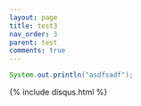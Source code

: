 ```yaml
---
layout: page
title: test3
nav_order: 3
parent: test
comments: true
---
```



```java
System.out.println("asdfsadf");
```

{% include disqus.html %}